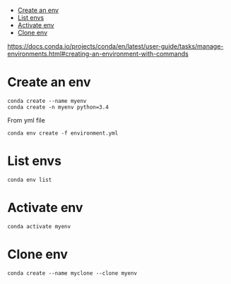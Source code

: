 - [Create an env](#create-an-env)
- [List envs](#list-envs)
- [Activate env](#activate-env)
- [Clone env](#clone-env)

https://docs.conda.io/projects/conda/en/latest/user-guide/tasks/manage-environments.html#creating-an-environment-with-commands
# Create an env

```
conda create --name myenv
conda create -n myenv python=3.4
```

From yml file
```
conda env create -f environment.yml
```

# List envs
```
conda env list
```

# Activate env
```
conda activate myenv
```

# Clone env
```
conda create --name myclone --clone myenv
```